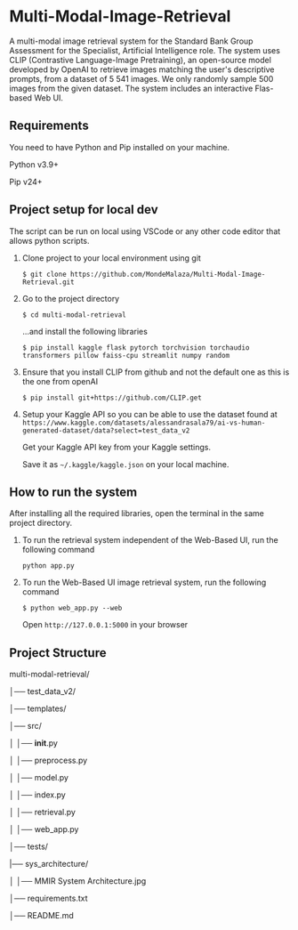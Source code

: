 # Multi-Modal-Image-Retrieval
A multi-modal image retrieval system for the Standard Bank Group Assessment for the Specialist, Artificial Intelligence role.
The system uses CLIP (Contrastive Language-Image Pretraining), an open-source model developed by OpenAI to retrieve images matching the user's descriptive prompts, from a dataset of 5 541 images.
We only randomly sample 500 images from the given dataset. 
The system includes an interactive Flas-based Web UI.

## Requirements
You need to have Python and Pip installed on your machine. 

Python v3.9+

Pip v24+

## Project setup for local dev
The script can be run on local using VSCode or any other code editor that allows python scripts. 

1. Clone project to your local environment using git
   
   `$ git clone https://github.com/MondeMalaza/Multi-Modal-Image-Retrieval.git`

2. Go to the project directory 
   
   `$ cd multi-modal-retrieval`

   ...and install the following libraries
   
   `$ pip install kaggle flask pytorch torchvision torchaudio transformers pillow faiss-cpu streamlit numpy random`
3. Ensure that you install CLIP from github and not the default one as this is the one from openAI

   `$ pip install git+https://github.com/CLIP.get`

4. Setup your Kaggle API so you can be able to use the dataset found at `https://www.kaggle.com/datasets/alessandrasala79/ai-vs-human-generated-dataset/data?select=test_data_v2`

   Get your Kaggle API key from your Kaggle settings.
   
   Save it as `~/.kaggle/kaggle.json` on your local machine. 
   
## How to run the system

After installing all the required libraries, open the terminal in the same project directory. 

1. To run the retrieval system independent of the Web-Based UI, run the following command

   `python app.py`

2. To run the Web-Based UI image retrieval system, run the following command

   `$ python web_app.py --web`

   Open `http://127.0.0.1:5000` in your browser
## Project Structure

multi-modal-retrieval/

│── test_data_v2/

│── templates/

│── src/

│      │── __init__.py

│      │── preprocess.py

│      │── model.py

│      │── index.py

│      │── retrieval.py

│      │── web_app.py

│── tests/

|── sys_architecture/

│      │── MMIR System Architecture.jpg

│── requirements.txt

│── README.md               

